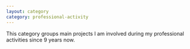 ```yaml
---
layout: category
category: professional-activity
---
```


This category groups main projects I am involved during my professional activities since 9 years now.